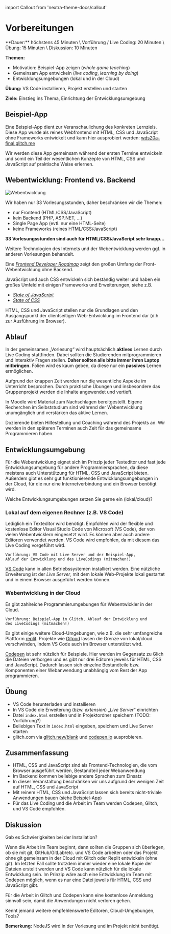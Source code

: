 import Callout from 'nextra-theme-docs/callout'

# Vorbereitungen

<Callout>
  **Dauer:** höchstens 45 Minuten \
  Vorführung / Live Coding: 20 Minuten \
  Übung: 15 Minuten \
  Diskussion: 10 Minuten

  **Themen:**
  - Motivation: Beispiel-App zeigen (_whole game teaching_)
  - Gemeinsam App entwickeln (_live coding_, _learning by doing_)
  - Entwicklungsumgebungen (lokal und in der Cloud)

  **Übung:** VS Code installieren, Projekt erstellen und starten

  **Ziele:** Einstieg ins Thema, Einrichtung der Entwicklungsumgebung
</Callout>

## Beispiel-App

Eine Beispiel-App dient zur Veranschaulichung des konkreten Lernziels. 
Diese App wurde als reines Webfrontend mit HTML, CSS und JavaScript 
ohne Frameworks entwickelt und kann hier ausprobiert werden:
[wds20a-final.glitch.me](https://wds20a-final.glitch.me)

Wir werden diese App gemeinsam während der ersten Termine
entwickeln und somit ein Teil der wesentlichen Konzepte
von HTML, CSS und JavaScript auf praktische Weise erlernen.

## Webentwicklung: Frontend vs. Backend

![Webentwicklung](/images/web-prog/web-development.png)

Wir haben nur 33 Vorlesungsstunden, daher beschränken wir die Themen:

- nur Frontend (HTML/CSS/JavaScript)
- kein Backend (PHP, ASP.NET, …)
- Single Page App (evtl. nur eine HTML-Seite)
- keine Frameworks (reines HTML/CSS/JavaScript)

**33 Vorlesungsstunden sind auch für HTML/CSS/JavaScript sehr knapp…**

Weitere Technologien des Internets und der Webentwicklung 
werden ggf. in anderen Vorlesungen behandelt.

Eine [_Frontend Developer Roadmap_](https://roadmap.sh) zeigt den 
großen Umfang der Front-Webentwicklung ohne Backend.

JavaScript und auch CSS entwickeln sich beständig weiter und haben ein großes Umfeld mit einigen Frameworks und Erweiterungen, siehe z.B.

- [_State of JavaScript_](https://stateofjs.com)
- [_State of CSS_](https://stateofcss.com)

HTML, CSS und JavaScript stellen nur die Grundlagen und den Ausgangspunkt der clientseitigen Web-Entwicklung im Frontend dar (d.h. zur Ausführung im Browser).

## Ablauf

In der gemeinsamen „Vorlesung“ wird hauptsächlich **aktives** Lernen
durch Live Coding stattfinden. Dabei sollten die Studierenden
mitprogrammieren und interaktiv Fragen stellen. **Daher sollten alle 
bitte immer ihren Laptop mitbringen.** Folien wird es kaum geben, 
da diese nur ein **passives** Lernen ermöglichen. 

Aufgrund der knappen Zeit werden nur die wesentliche Aspekte im Unterricht 
besprochen. Durch praktische Übungen und insbesondere das Gruppenprojekt 
werden die Inhalte angewendet und vertieft. 

In Moodle wird Material zum Nachschlagen bereitgestellt. Eigene Recherchen
im Selbststudium sind während der Webentwicklung unumgänglich und 
verstärken das aktive Lernen. 

Dozierende bieten Hilfestellung und Coaching während des Projekts an. 
Wir werden in den späteren Terminen auch Zeit für das gemeinsame
Programmieren haben.

## Entwicklungsumgebung

Für die Webentwicklung eignet sich im Prinzip jeder Texteditor und 
fast jede Entwicklungsumgebung für andere Programmiersprachen, da
diese meistens auch Unterstützung für HTML, CSS und JavaScript bieten.
Außerdem gibt es sehr gut funktionierende Entwicklungsumgebungen in 
der Cloud, für die nur eine Internetverbindung und ein Browser benötigt wird.

<Callout type="warning">
Welche Entwicklungsumgebungen setzen Sie gerne ein (lokal/cloud)?
</Callout>

### Lokal auf dem eigenen Rechner (z.B. VS Code)

Lediglich ein Texteditor wird benötigt. Empfohlen wird der flexible und
kostenlose Editor Visual Studio Code von Microsoft (VS Code), der von
vielen Webentwicklern eingesetzt wird. Es können aber auch andere Editoren
verwendet werden. VS Code wird empfohlen, da mit diesem das Live Coding
vorgeführt wird. 

```
Vorführung: VS Code mit Live Server und der Beispiel-App, 
Ablauf der Entwicklung und des LiveCodings (mitmachen!)
```

[VS Code](https://code.visualstudio.com) kann in allen Betriebssystemen
installiert werden. Eine nützliche Erweiterung ist der _Live Server_,
mit dem lokale Web-Projekte lokal gestartet und in einem Browser 
ausgeführt werden können.

### Webentwicklung in der Cloud

Es gibt zahlreiche Programmierumgebungen für Webentwickler in
der Cloud. 

```
Vorführung: Beispiel-App in Glitch, Ablauf der Entwicklung und 
des LiveCodings (mitmachen!)
```

Es gibt einige weitere Cloud-Umgebungen, wie z.B. die sehr umfangreiche
Plattform [replit](https://replit.com). Projekte wie 
[Gitpod](https://www.gitpod.io) lassen die Grenze von lokal/cloud 
verschwinden, indem VS Code auch im Browser unterstützt wird.

[Codepen](https://codepen.io) ist sehr nützlich für Beispiele. 
Hier werden im Gegensatz zu Glich die Dateien verborgen
und es gibt nur drei Editoren jeweils für HTML, CSS und JavaScript. 
Dadurch lassen sich einzelne Bestandteile bzw. Komponenten einer
Webanwendung unabhängig vom Rest der App programmieren.


## Übung

- VS Code herunterladen und installieren
- In VS Code die Erweiterung (bzw. _extension_) „_Live Server_“ einrichten
- Datei `index.html` erstellen und in Projektordner speichern (TODO: Vorführung?)
- Beliebigen Text in `index.html` eingeben, speichern und Live Server starten
- glitch.com via [glitch.new/blank](https://www.glitch.new/blank) und [codepen.io](https://codepen.io) ausprobieren.

## Zusammenfassung

- HTML, CSS und JavaScript sind als Frontend-Technologien, die 
vom Browser ausgeführt werden, Bestandteil jeder Webanwendung
- Im Backend kommen beliebige andere Sprachen zum Einsatz
- In dieser Veranstaltung beschränken wir uns aufgrund der wenigen 
Zeit auf HTML, CSS und JavaScript
- Mit reinem HTML, CSS und JavaScript lassen sich bereits nicht-triviale
Anwendungen bauen (siehe Beispiel-App)
- Für das Live Coding und die Arbeit im Team werden Codepen, Glitch, und
VS Code empfohlen.

## Diskussion

Gab es Schwierigkeiten bei der Installation? 

Wenn die Arbeit im Team beginnt, dann sollten die Gruppen sich überlegen, 
ob sie mit git, GitHub/GitLab/etc. und VS Code arbeiten oder das Projekt
ohne git gemeinsam in der Cloud mit Glitch oder Replit entwickeln (ohne git).
Im letzten Fall sollte trotzdem immer wieder eine lokale Kopie der Dateien
erstellt werden und VS Code kann nützlich für die lokale Entwicklung sein.
Im Prinzip wäre auch eine Entwicklung im Team mit Codepen möglich, wenn
es nur eine Datei jeweils für HTML, CSS und JavaScript gibt.

Für die Arbeit in Glitch und Codepen kann eine kostenlose Anmeldung 
sinnvoll sein, damit die Anwendungen nicht verloren gehen.

Kennt jemand weitere empfehlenswerte Editoren, Cloud-Umgebungen, Tools?

**Bemerkung:** NodeJS wird in der Vorlesung und im Projekt nicht benötigt.